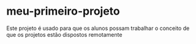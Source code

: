# meu-primeiro-projeto
Este projeto é usado para que os alunos possam trabalhar o conceito de que os projetos estão dispostos remotamente

